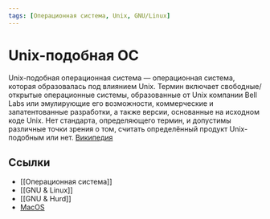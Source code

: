 ```yaml
---
tags: [Операционная система, Unix, GNU/Linux]
---
```

# Unix-подобная ОС

Unix-подобная операционная система — операционная система, которая образовалась под влиянием Unix. Термин включает свободные/открытые операционные системы, образованные от Unix компании Bell Labs или эмулирующие его возможности, коммерческие и запатентованные разработки, а также версии, основанные на исходном коде Unix. Нет стандарта, определяющего термин, и допустимы различные точки зрения о том, считать определённый продукт Unix-подобным или нет. [Википедия](https://ru.wikipedia.org/wiki/Unix-%D0%BF%D0%BE%D0%B4%D0%BE%D0%B1%D0%BD%D0%B0%D1%8F_%D0%BE%D0%BF%D0%B5%D1%80%D0%B0%D1%86%D0%B8%D0%BE%D0%BD%D0%BD%D0%B0%D1%8F_%D1%81%D0%B8%D1%81%D1%82%D0%B5%D0%BC%D0%B0)

## Ссылки
- [[Операционная система]]
- [[GNU & Linux]]
- [[GNU & Hurd]]
- [MacOS](MacOS.md)